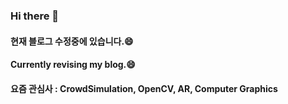 ### Hi there 👋
#### 현재 블로그 수정중에 있습니다.😄
#### Currently revising my blog.😄
#### 요즘 관심사 : CrowdSimulation, OpenCV, AR, Computer Graphics

<!--
[![Anurag's github stats](https://github-readme-stats.vercel.app/api?username=danakim1019)](https://github.com/anuraghazra/github-readme-stats)

<!--
**danakim1019/danakim1019** is a ✨ _special_ ✨ repository because its `README.md` (this file) appears on your GitHub profile.

Here are some ideas to get you started:

- 🔭 I’m currently working on ...
- 🌱 I’m currently learning ...
- 👯 I’m looking to collaborate on ...
- 🤔 I’m looking for help with ...
- 💬 Ask me about ...
- 📫 How to reach me: ...
- 😄 Pronouns: ...
- ⚡ Fun fact: ...
-->
